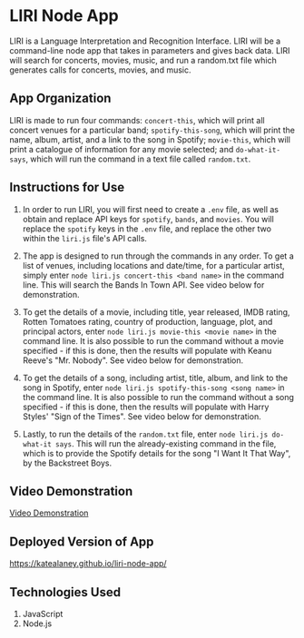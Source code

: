 # LIRI Node App
LIRI is a Language Interpretation and Recognition Interface. LIRI will be a command-line node app that takes in parameters and gives back data.  LIRI will search for concerts, movies, music, and run a random.txt file which generates calls for concerts, movies, and music.

## App Organization
LIRI is made to run four commands: `concert-this`, which will print all concert venues for a particular band; `spotify-this-song`, which will print the name, album, artist, and a link to the song in Spotify; `movie-this`, which will print a catalogue of information for any movie selected; and `do-what-it-says`, which will run the command in a text file called `random.txt`.

## Instructions for Use
1. In order to run LIRI, you will first need to create a `.env` file, as well as obtain and replace API keys for `spotify`, `bands`, and `movies`.  You will replace the `spotify` keys in the `.env` file, and replace the other two within the `liri.js` file's API calls.

2. The app is designed to run through the commands in any order.  To get a list of venues, including locations and date/time, for a particular artist, simply enter `node liri.js concert-this <band name>` in the command line.  This will search the Bands In Town API.  See video below for demonstration.

3. To get the details of a movie, including title, year released, IMDB rating, Rotten Tomatoes rating, country of production, language, plot, and principal actors, enter `node liri.js movie-this <movie name>` in the command line.  It is also possible to run the command without a movie specified - if this is done, then the results will populate with Keanu Reeve's "Mr. Nobody".  See video below for demonstration.

4. To get the details of a song, including artist, title, album, and link to the song in Spotify, enter `node liri.js spotify-this-song <song name>` in the command line.  It is also possible to run the command without a song specified - if this is done, then the results will populate with Harry Styles' "Sign of the Times".  See video below for demonstration.

5. Lastly, to run the details of the `random.txt` file, enter `node liri.js do-what-it says`.  This will run the already-existing command in the file, which is to provide the Spotify details for the song "I Want It That Way", by the Backstreet Boys.

## Video Demonstration

<a href="video-demonstration.mp4">Video Demonstration</a>

## Deployed Version of App

https://katealaney.github.io/liri-node-app/

## Technologies Used
1. JavaScript
2. Node.js